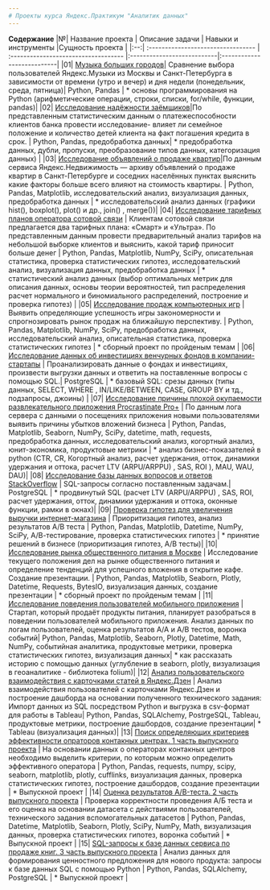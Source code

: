 ```yaml
---
# Проекты курса Яндекс.Практикум "Аналитик данных" 
---
```

**Содержание**
|№| Название проекта              | Описание задачи           | Навыки и инструменты                   |Сущность проекта                   |
|:--:| :--------------------------------- | :----------------------------------- |:---------------------------|:---------------------------|
|01| [Музыка больших городов](https://github.com/VeniaminSh/Practicum_Projects/tree/main/1%20Project%20(Музыка%20больших%20городов))| Сравнение выбора пользователей Яндекс.Музыки из Москвы и Санкт-Петербурга в зависимости от времени (утро и вечер) и дня недели (понедельник, среда, пятница)| Python, Pandas | * основы программирования на Python (арифметические операции, строки, списки, for/while, функции, pandas)|
|02| [Исследование надёжности заёмщиков](https://github.com/VeniaminSh/Practicum_Projects/tree/main/2%20Project%20(Кредитный%20скоринг)%20-%20Исследование%20надёжности%20заёмщиков)|По представленным статистическим данным о платежеспособности клиентов банка провести исследование- влияет ли семейное положение и количество детей клиента на факт погашения кредита в срок. | Python, Pandas, предобработка данных| * предобработка данных, дубли, пропуски, преобразование типов данных, категоризация данных) |
|03| [Исследование объявлений о продаже квартир](https://github.com/VeniaminSh/Practicum_Projects/tree/main/3%20Project%20(Яндекс%20Недвижимость)%20-%20Исследовательский%20анализ%20данных)|По данным сервиса Яндекс.Недвижимость — архиву объявлений о продаже квартир в Санкт-Петербурге и соседних населённых пунктах выяснить какие факторы больше всего влияют на стоимость квартиры. | Python, Pandas, Matplotlib, исследовательский анализ, визуализация данных, предобработка данных | * исследовательский анализ данных (графики hist(), boxplot(), plot() и др., join() , merge())|
|04| [Исследование тарифных планов оператора сотовой связи](https://github.com/VeniaminSh/Practicum_Projects/tree/main/4%20Project%20(Статистический%20анализ%20данных)%20-%20Исследование%20тарифных%20планов%20федерального%20оператора%20сотовой%20связи) | Клиентам сотовой связи предлагается два тарифных плана: «Смарт» и «Ультра». По представленным данным провести предварительный анализ тарифов на небольшой выборке клиентов и выяснить, какой тариф приносит больше денег | Python, Pandas, Matplotlib, NumPy, SciPy, описательная статистика, проверка статистических гипотез, исследовательский анализ, визуализация данных, предобработка данных | * статистический анализ данных (выбор оптимальных метрик для описания данных, основы теории вероятностей, тип распределения расчет нормального и биномиального распределений, построение и проверка гипотез) |
|05| [Исследование продаж компьютерных игр](https://github.com/VeniaminSh/Practicum_Projects/tree/main/5%20Project%20(Сборный%20проект)%20-%20Выявление%20определяющих%20успешности%20игры%20закономерностей) | Выявить определяющие успешность игры закономерности и спрогнозировать рынок продаж на ближайшую перспективу.  | Python, Pandas, Matplotlib, NumPy, SciPy, предобработка данных, исследовательский анализ, описательная статистика, проверка статистических гипотез | * сборный проект по пройденым темам |
|06| [Исследование данных об инвестициях венчурных фондов в компании-стартапы](https://github.com/VeniaminSh/Practicum_Projects/tree/main/6%20Project%20(SQL)%20-%20Исследование%20данных%20об%20инвестициях%20венчурных%20фондов%20в%20компании-стартапы) | Проанализировать данные о фондах и инвестициях, произвести выгрузки данных и ответить на поставленные вопросы с помощью SQL.| PostgreSQL | * базовый SQL: срезы данных (типы данных, SELECT, WHERE , IN/LIKE/BETWEEN, CASE, GROUP BY и тд., подзапросы, джоины) |
|07| [Исследование причины плохой окупаемости развлекательного приложения Procrastinate Pro+](https://github.com/VeniaminSh/Practicum_Projects/tree/main/7%20Project%20(Анализ%20безнес%20показателей)%20-%20Исследование%20причины%20плохой%20окупаемости%20развлекательного%20приложения%20Procrastinate%20Pro%2B) | По данным лога сервера с данными о посещениях приложения новыми пользователями выявить причины убытков вложений бизнеса | Python, Pandas, Matplotlib, Seaborn, NumPy, SciPy, datetime, math, requests, предобработка данных, исследовательский анализ, когортный анализ, юнит-экономика, продуктовые метрики | * анализ бизнес-показателей в python (CTR, CR, Когортный анализ, расчет удержания, отток, динамики удержания и оттока, расчет LTV (ARPU/ARPPU) , SAS, ROI ), MAU, WAU, DAU)|
|08| [Исследование базы данных вопросов и ответов StackOverflow](https://github.com/VeniaminSh/Practicum_Projects/tree/main/8%20Project%20(Продвинутый%20SQL)%20-%20Исследование%20базы%20данных%20вопросов%20и%20ответов%20StackOverflow) | SQL-запросы согласно поставленным задачам.| PostgreSQL | * продвинутый SQL (расчет LTV (ARPU/ARPPU) , SAS, ROI, расчет удержания, отток, динамики удержания и оттока, оконные функции, рамки в окнах)|
|09| [Проверка гипотез для увеличения выручки интернет-магазина](https://github.com/VeniaminSh/Practicum_Projects/tree/main/9%20Project%20(Приняте%20решений%20в%20бизнесе%20АВ%20тест)%20-%20Проверка%20гипотез%20для%20увеличения%20выручки%20интернет-магазина) | Приоритизация гипотез, анализ результатов А/В теста | Python, Pandas, Matplotlib, Datetime, NumPy, SciPy, А/В-тестирование, проверка статистических гипотез | * принятие решений в бизнесе (приоритизация гипотез, А/В тесты)|
|10| [Исследование рынка общественного питания в Москве](https://github.com/VeniaminSh/Practicum_Projects/tree/main/9.2%20Project%20(Как%20рассказать%20историю%20с%20помощью%20данных)%20-%20Исследование%20рынка%20заведений%20общественного%20питания%20в%20Москве) | Исследование текущего положения дел на рынке общественного питания и определение тенденций для успешного вложения в открытие кафе. Создание презентации. | Python, Pandas, Matplotlib, Seaborn, Plotly, Datetime, Requests, BytesIO, визуализация данных, создание презентации | * сборный проект по пройденым темам |
|11| [Исследование поведения пользователей мобильного приложения](https://github.com/VeniaminSh/Practicum_Projects/tree/main/9.1%20Project%20(Сборный%20проект%202%20-%20событийная%20аналитика)%20-%20Исследование%20поведения%20пользователей%20мобильного%20приложения) | Стартап, который продаёт продукты питания, планирует разобраться в поведении пользователей мобильного приложения. Анализ данных по логам пользователей, оценка результатов А/А и А/В тестов, воронка событий| Python, Pandas, Matplotlib, Seaborn, Plotly, Datetime, Math, NumPy, событийная аналитика, продуктовые метрики, проверка статистических гипотез, визуализация данных| * как рассказать историю с помощью данных (углубление в seaborn, plotly, визуализация в геоаналитике - библиотека folium)|
|12| [Анализ пользовательского взаимодействия с карточками статей в Яндекс.Дзен](https://github.com/VeniaminSh/Practicum_Projects/tree/main/Tableau%20(Автоматизация%20-%20Дашборд)) | Анализ взаимодействия пользователей с карточками Яндекс.Дзен и построение дашборда на основании полученного технического задания: Импорт данных из SQL посредством Python и выгрузка в csv-формат для работы в Tableau| Python, Pandas, SQLAlchemy, PostrgeSQL, Tableau, продуктовые метрики, построение дашбордов, создание презентации| * Tableau (визуализация данных)|
|13| [Поиск определяющих критериев эффективности опраторов контакных центрах. 1 часть выпускного проекта](https://github.com/VeniaminSh/Practicum_Projects/tree/main/Выпускной%20проект.%20Телеком%20—%20Определение%20неэффективных%20операторов) | На основании данных о операторах контакных центров необходимо выделить критерии, по которым можно определить эффективного оператора | Python, Pandas, requests, numpy, scipy, seaborn, matplotlib, plotly, cufflinks, визуализация данных, проверка статистических гипотез, построение дашбордов, создание презентации | * Выпускной проект |
|14| [Оценка результатов A/B-теста. 2 часть выпускного проекта](https://github.com/VeniaminSh/Practicum_Projects/tree/main/Выпускной%20проект.%20Оценка%20результатов%20AB-теста) | Проверка корректности проведения А/Б теста и его оценка на основании датасета с действиями пользователей, технического задания вспомогательных датасетов | Python, Pandas, Datetime, Matplotlib, Seaborn, Plotly, SciPy, NumPy, Math, визуализация данных, проверка статистических гипотез, воронка событий | * Выпускной проект |
|15|  [SQL-запросы к базе данных сервиса по продаже книг. 3 часть выпускного проекта](https://github.com/VeniaminSh/Practicum_Projects/tree/main/Выпускной%20проект.%20SQL-запросы%20к%20базе%20данных%20сервиса%20по%20продаже%20книг) |  Анализ данных для формирования ценностного предложения для нового продукта: запросы к базе данных SQL с помощью Python  | Python, Pandas, SQLAlchemy, PostgreSQL | * Выпускной проект |
